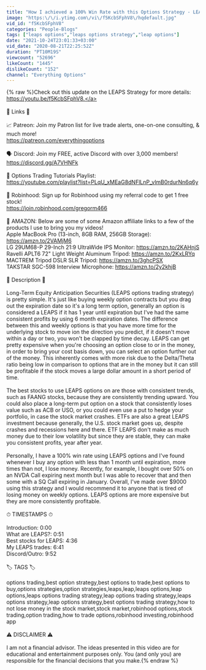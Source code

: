 ```yaml
---
title: "How I achieved a 100% Win Rate with this Options Strategy - LEAPS Options Explained for Beginners"
image: "https:\/\/i.ytimg.com\/vi\/f5KcbSFphV8\/hqdefault.jpg"
vid_id: "f5KcbSFphV8"
categories: "People-Blogs"
tags: ["leaps options","leaps options strategy","leap options"]
date: "2021-10-24T23:01:33+03:00"
vid_date: "2020-08-21T22:25:52Z"
duration: "PT10M19S"
viewcount: "52696"
likeCount: "1445"
dislikeCount: "152"
channel: "Everything Options"
---
```

{% raw %}Check out this update on the LEAPS Strategy for more details: <a rel="nofollow" target="blank" href="https://youtu.be/f5KcbSFphV8.">https://youtu.be/f5KcbSFphV8.</a><br /><br />🔗  Links 🔗<br /><br />📈  Patreon: Join my Patron list for live trade alerts, one-on-one consulting, &amp; much more!<br /><a rel="nofollow" target="blank" href="https://patreon.com/everythingoptions">https://patreon.com/everythingoptions</a><br /><br />🗣  Discord: Join my FREE, active Discord with over 3,000 members!<br /><a rel="nofollow" target="blank" href="https://discord.gg/A7VHNFk">https://discord.gg/A7VHNFk</a><br /><br />🧠  Options Trading Tutorials Playlist:<br /><a rel="nofollow" target="blank" href="https://youtube.com/playlist?list=PLqU_xMEaG8dNFlLnP_vlmB0rdurNn6q6y">https://youtube.com/playlist?list=PLqU_xMEaG8dNFlLnP_vlmB0rdurNn6q6y</a><br /><br />🤑  Robinhood: Sign up for Robinhood using my referral code to get 1 free stock!<br /><a rel="nofollow" target="blank" href="https://join.robinhood.com/gregorm466">https://join.robinhood.com/gregorm466</a><br /><br />🛒  AMAZON: Below are some of some Amazon affiliate links to a few of the products I use to bring you my videos!<br />Apple MacBook Pro (13-inch, 8GB RAM, 256GB Storage): <a rel="nofollow" target="blank" href="https://amzn.to/2VAMjM6">https://amzn.to/2VAMjM6</a><br />LG 29UM68-P 29-Inch 21:9 UltraWide IPS Monitor: <a rel="nofollow" target="blank" href="https://amzn.to/2KAHnjS">https://amzn.to/2KAHnjS</a><br />Ravelli APLT6 72&quot; Light Weight Aluminum Tripod: <a rel="nofollow" target="blank" href="https://amzn.to/2KxLRYq">https://amzn.to/2KxLRYq</a><br />MACTREM Tripod DSLR SLR Tripod: <a rel="nofollow" target="blank" href="https://amzn.to/3ghcPSX">https://amzn.to/3ghcPSX</a><br />TAKSTAR SGC-598 Interview Microphone: <a rel="nofollow" target="blank" href="https://amzn.to/2y2khjB">https://amzn.to/2y2khjB</a><br /><br />📝  Description 📝<br /><br />Long-Term Equity Anticipation Securities (LEAPS options trading strategy) is pretty simple. It's just like buying weekly option contracts but you drag out the expiration date so it's a long term option, generally an option is considered a LEAPS if it has 1 year until expiration but I've had the same consistent profits by using 6 month expiration dates. The difference between this and weekly options is that you have more time for the underlying stock to move ion the direction you predict, if it doesn't move within a day or two, you won't be clapped by time decay. LEAPS can get pretty expensive when you're choosing an option close to or in the money, in order to bring your cost basis down, you can select an option further out of the money. This inherently comes with more risk due to the Delta/Theta ratio being low in comparison to options that are in the money but it can still be profitable if the stock moves a large dollar amount in a short period of time.<br /><br />The best stocks to use LEAPS options on are those with consistent trends, such as FAANG stocks, because they are consistently trending upward. You could also place a long-term put option on a stock that consistently loses value such as ACB or USO, or you could even use a put to hedge your portfolio, in case the stock market crashes. ETFs are also a great LEAPS investment because generally, the U.S. stock market goes up, despite crashes and recessions here and there. ETF LEAPS don't make as much money due to their low volatility but since they are stable, they can make you consistent profits, year after year.<br /><br />Personally, I have a 100% win rate using LEAPS options and I've found whenever I buy any option with less than 1 month until expiration, more times than not, I lose money. Recently, for example, I bought over 50% on an NVDA Call expiring next month but I was able to recover that and then some with a SQ Call expiring in January. Overall, I've made over $9000 using this strategy and I would recommend it to anyone that is tired of losing money on weekly options. LEAPS options are more expensive but they are more consistently profitable.<br /><br />⏱  TIMESTAMPS ⏱<br /><br />Introduction:  0:00<br />What are LEAPS?: 0:51<br />Best stocks for LEAPS: 4:36<br />My LEAPS trades: 6:41<br />Discord/Outro: 9:52<br /><br />🏷  TAGS 🏷<br /><br />options trading,best option strategy,best options to trade,best options to buy,options strategies,option strategies,leaps,leap,leaps options,leap options,leaps options trading strategy,leap options trading strategy,leaps options strategy,leap options strategy,best options trading strategy,how to not lose money in the stock market,stock market,robinhood options,stock trading,option trading,how to trade options,robinhood investing,robinhood app<br /><br />⚠️  DISCLAIMER ⚠️<br /><br />I am not a financial advisor. The ideas presented in this video are for educational and entertainment purposes only. You (and only you) are responsible for the financial decisions that you make.{% endraw %}
